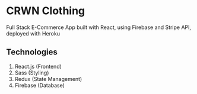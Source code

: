# CRWN Clothing
Full Stack E-Commerce App built with React, using Firebase and Stripe API, deployed with Heroku

## Technologies
1. React.js (Frontend)
2. Sass (Styling)
3. Redux (State Management)
4. Firebase (Database)
